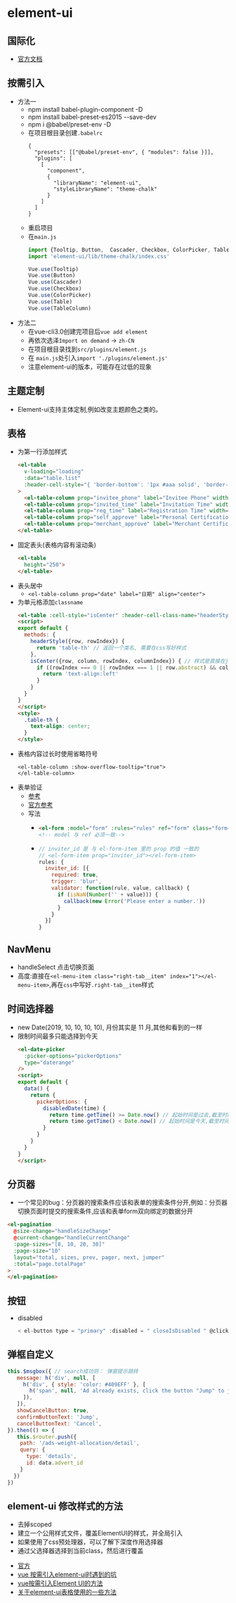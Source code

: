 # element-ui

## 国际化
- [官方文档](https://element.eleme.cn/2.6/#/zh-CN/component/i18n#guo-ji-hua)

## 按需引入
- 方法一
  * npm install babel-plugin-component -D
  * npm install babel-preset-es2015 --save-dev
  * npm i @babel/preset-env -D
  * 在项目根目录创建`.babelrc`
    ```
    {
      "presets": [["@babel/preset-env", { "modules": false }]],
      "plugins": [
        [
          "component",
          {
            "libraryName": "element-ui",
            "styleLibraryName": "theme-chalk"
          }
        ]
      ]
    }
    ```
  * 重启项目
  * 在`main.js`
    ```js
    import {Tooltip, Button,  Cascader, Checkbox, ColorPicker, Table, TableColumn} from 'element-ui'
    import 'element-ui/lib/theme-chalk/index.css'
    
    Vue.use(Tooltip)
    Vue.use(Button)
    Vue.use(Cascader)
    Vue.use(Checkbox)
    Vue.use(ColorPicker)
    Vue.use(Table)
    Vue.use(TableColumn)
    ```
- 方法二
  * 在vue-cli3.0创建完项目后`vue add element`
  * 再依次选泽`Import on demand` -> `zh-CN`
  * 在项目根目录找到`src/plugins/element.js`
  * 在 `main.js`处引入`import './plugins/element.js'`
  * 注意element-ui的版本，可能存在过低的现象

## 主题定制
- Element-ui支持主体定制,例如改变主题颜色之类的。

## 表格
- 为第一行添加样式
  ```html
  <el-table
    v-loading="loading"
    :data="table.list"
    :header-cell-style="{ 'border-bottom': '1px #aaa solid', 'border-top': '1px solid #aaa' }"
  >
    <el-table-column prop="invitee_phone" label="Invitee Phone" width="180" align="center" />
    <el-table-column prop="invited_time" label="Invitation Time" width="140" align="center" />
    <el-table-column prop="reg_time" label="Registration Time" width="140" align="center" />
    <el-table-column prop="self_approve" label="Personal Certification" width="150" align="center" />
    <el-table-column prop="merchant_approve" label="Merchant Certification" width="150" align="center" />
  </el-table>
  ```
- 固定表头(表格内容有滚动条)
  ```html
  <el-table
    height="250">
  </el-table>
  ```
- 表头居中
  * `<el-table-column prop="date" label="日期" align="center">`
- 为单元格添加`classname`
  ```html
  <el-table :cell-style="isCenter" :header-cell-class-name="headerStyle"></el-table>
  <script>
  export default {
    methods: {
      headerStyle({row, rowIndex}) {
        return 'table-th' // 返回一个类名, 需要在css写好样式
      },
      isCenter({row, column, rowIndex, columnIndex}) { // 样式是直接在js中写好的
        if ((rowIndex === 0 || rowIndex === 1 || row.abstract) && columnIndex === 1) {
          return 'text-align:left'
        }
      }
    }
  }
  </script>
  <style>
    .table-th {
      text-align: center;
    }
  </style>
  ```
- 表格内容过长时使用省略符号
  ```
  <el-table-column :show-overflow-tooltip="true">
  </el-table-column>
  ```
- 表单验证
  * [参考](https://blog.csdn.net/qq_36437172/article/details/88123550)
  * [官方参考](https://element.eleme.cn/2.6/#/zh-CN/component/form)
  * 写法
    - ```html
      <el-form :model="form" :rules="rules" ref="form" class="form-inline" ></el-form>
      <!-- model 与 ref 必须一致-->
      ```
    - ```js
      // inviter_id 是 与 el-form-item 里的 prop 的值 一致的
      // <el-form-item prop="inviter_id"></el-form-item>
      rules: { 
        inviter_id: [{
          required: true,
          trigger: 'blur',
          validator: function(rule, value, callback) {
            if (isNaN(Number('' + value))) {
              callback(new Error('Please enter a number.'))
            }
          }
        }]
      }
      ```
  
## NavMenu
- handleSelect 点击切换页面
- 高度:直接在`<el-menu-item class="right-tab__item" index="1"></el-menu-item>`,再在`css`中写好`.right-tab__item`样式

## 时间选择器
- new Date(2019, 10, 10, 10, 10), 月份其实是 11 月,其他和看到的一样
- 限制时间最多只能选择到今天
  ```html
  <el-date-picker
    :picker-options="pickerOptions"
    type="daterange"
  />
  <script>
  export default {
    data() {
      return {
        pickerOptions: {
          disabledDate(time) {
            return time.getTime() >= Date.now() // 起始时间是过去,截至时间是今天
            return time.getTime() < Date.now() // 起始时间是今天,截至时间是是未来
          }
        }
      }
    }
  }
  </script>
  ```

## 分页器
- 一个常见的bug：分页器的搜索条件应该和表单的搜索条件分开,例如：分页器切换页面时提交的搜索条件,应该和表单form双向绑定的数据分开
```html
<el-pagination
  @size-change="handleSizeChange"
  @current-change="handleCurrentChange"
  :page-sizes="[8, 10, 20, 30]"
  :page-size="10"
  layout="total, sizes, prev, pager, next, jumper"
  :total="page.totalPage"
>
</el-pagination>
```

## 按钮
- disabled
  ```js
  < el-button type = "primary" :disabled = " closeIsDisabled " @click = " closeBoxCabin(cabinParam, '2' ) " > 关仓 </ el-button >
  ```

## 弹框自定义
```js
this.$msgbox({ // search成功则： 弹窗提示跳转
   message: h('div', null, [
     h('div', { style: 'color: #409EFF' }, [
       h('span', null, 'Ad already exists, click the button "Jump" to jump'),
     ]),
   ]),
   showCancelButton: true,
   confirmButtonText: 'Jump',
   cancelButtonText: 'Cancel',
}).then(() => {
   this.$router.push({
    path: '/ads-weight-allocation/detail',
    query: {
      type: 'details',
      id: data.advert_id
    }
  }) 
})
```

## element-ui 修改样式的方法
* 去掉scoped
* 建立一个公用样式文件，覆盖ElementUI的样式，并全局引入
* 如果使用了css预处理器，可以了解下深度作用选择器
* 通过父选择器选择到当前class，然后进行覆盖

- [官方](https://element.eleme.cn/2.6/#/zh-CN/component/quickstart)
- [vue 按需引入element-ui时遇到的坑](https://blog.csdn.net/f056917/article/details/88789648)
- [vue按需引入Element UI的方法](https://www.cnblogs.com/gitByLegend/p/10960504.htmlv)
- [关于element-ui表格使用的一些方法](https://www.cnblogs.com/steamed-twisted-roll/p/9120924.html)